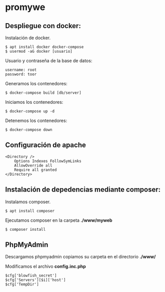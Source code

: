 # promywe

## Despliegue con docker:
Instalación de docker.
```
$ apt install docker docker-compose
$ usermod -aG docker [usuario]
```
Usuario y contraseña de la base de datos:
```
username: root
password: toor
```

Generamos los contenedores:
```
$ docker-compose build [db/server]
```

Iniciamos los contenedores:
```
$ docker-compose up -d
```

Detenemos los contenedores:
```
$ docker-compose down
```
## Configuración de apache
```
<Directory />
    Options Indexes FollowSymLinks
    AllowOverride all
    Require all granted
</Directory>
```

## Instalación de depedencias mediante composer:
Instalamos composer.
```
$ apt install composer
```
Ejecutamos composer en la carpeta **./www/myweb**
```
$ composer install
```

## PhpMyAdmin
Descargamos phpmyadmin copiamos su carpeta en el directorio **./www/**

Modificamos el archivo **config.inc.php**
```
$cfg['blowfish_secret']
$cfg['Servers'][$i]['host']
$cfg['TempDir']
```
